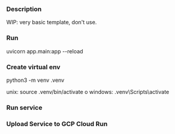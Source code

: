 ### Description
WIP: very basic template, don't use. 

### Run

uvicorn app.main:app --reload

### Create virtual env

python3 -m venv .venv


unix: source .venv/bin/activate   o  windows: .venv\Scripts\activate

### Run service



### Upload Service to GCP Cloud Run

